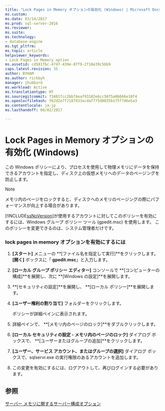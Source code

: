 ```yaml
---
title: "Lock Pages in Memory オプションの有効化 (Windows) | Microsoft Docs"
ms.custom: 
ms.date: 03/14/2017
ms.prod: sql-server-2016
ms.reviewer: 
ms.suite: 
ms.technology:
- database-engine
ms.tgt_pltfrm: 
ms.topic: article
helpviewer_keywords:
- Lock Pages in Memory option
ms.assetid: cd581fbc-4747-439e-87f9-2f18e39c5bb9
caps.latest.revision: 35
author: BYHAM
ms.author: rickbyh
manager: jhubbard
ms.workload: Active
ms.translationtype: HT
ms.sourcegitcommit: f3481fcc2bb74eaf93182e6cc58f5a06666e10f4
ms.openlocfilehash: f62d2e7f2187433acdaf775d0835b1f5f7d6e5a3
ms.contentlocale: ja-jp
ms.lasthandoff: 08/02/2017

---
```

# <a name="enable-the-lock-pages-in-memory-option-windows"></a>Lock Pages in Memory オプションの有効化 (Windows)
  この Windows ポリシーにより、プロセスを使用して物理メモリにデータを保持できるアカウントを指定し、ディスク上の仮想メモリへのデータのページングを防止します。  
  
> [!NOTE]  
>  メモリ内のページをロックすると、ディスクへのメモリのページングの際にパフォーマンスが向上する場合があります。  
  
 [!INCLUDE[ssNoVersion](../../includes/ssnoversion-md.md)]が使用するアカウントに対してこのポリシーを有効にするには、Windows グループ ポリシー ツール (gpedit.msc) を使用します。 このポリシーを変更できるのは、システム管理者だけです。  
  
### <a name="to-enable-the-lock-pages-in-memory-option"></a>lock pages in memory オプションを有効にするには  
  
1.  **[スタート]** メニューの **[ファイル名を指定して実行]**をクリックします。 **[開く]** ボックスに「 **gpedit.msc**」と入力します。  
  
2.  **[ローカル グループ ポリシー エディター]** コンソールで **[コンピューターの構成]**を展開し、次に **[Windows の設定]**を展開します。  
  
3.  **[セキュリティの設定]**を展開し、 **[ローカル ポリシー]**を展開します。  
  
4.  **[ユーザー権利の割り当て]** フォルダーをクリックします。  
  
     ポリシーが詳細ペインに表示されます。  
  
5.  詳細ペインで、 **[メモリ内のページのロック]**をダブルクリックします。  
  
6.  **[ローカル セキュリティの設定 - メモリ内のページのロック]** ダイアログ ボックスで、 **[ユーザーまたはグループの追加]**をクリックします。  
  
7.  **[ユーザー、サービス アカウント、またはグループの選択]** ダイアログ ボックスで、sqlservr.exe の実行権限のあるアカウントを追加します。  
  
8.  この変更を有効にするには、ログアウトして、再びログインする必要があります。  
  
## <a name="see-also"></a>参照  
 [サーバー メモリに関するサーバー構成オプション](../../database-engine/configure-windows/server-memory-server-configuration-options.md)  
  
  


